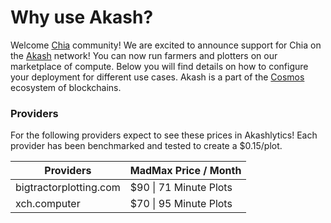 # Why use Akash?

Welcome [Chia](https://www.chia.net/) community! We are excited to announce support for Chia on the [Akash](https://akash.network) network!  You can now run farmers and plotters on our marketplace of compute.  Below you will find details on how to configure your deployment for different use cases.  Akash is a part of the [Cosmos](https://cosmos.network/) ecosystem of blockchains.

### Providers

For the following providers expect to see these prices in Akashlytics! Each provider has been benchmarked and tested to create a $0.15/plot. &#x20;

| Providers      | MadMax Price  / Month  |
| ---------------------- | ---------------------- |
| bigtractorplotting.com | $90 \| 71 Minute Plots |
| xch.computer           | $70 \| 95 Minute Plots |
